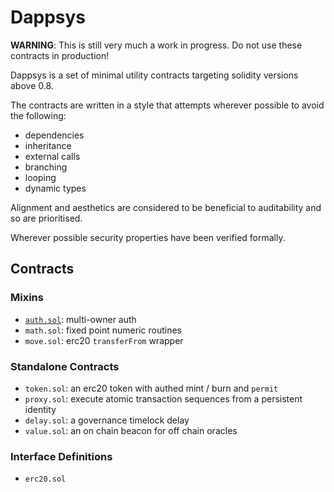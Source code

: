 # Dappsys

**WARNING**: This is still very much a work in progress. Do not use these contracts in production!

Dappsys is a set of minimal utility contracts targeting solidity versions above 0.8.

The contracts are written in a style that attempts wherever possible to avoid the following:

- dependencies
- inheritance
- external calls
- branching
- looping
- dynamic types

Alignment and aesthetics are considered to be beneficial to auditability and so are prioritised.

Wherever possible security properties have been verified formally.

## Contracts

### Mixins

- [`auth.sol`](./auth.md): multi-owner auth
- `math.sol`: fixed point numeric routines
- `move.sol`: erc20 `transferFrom` wrapper

### Standalone Contracts

- `token.sol`: an erc20 token with authed mint / burn and `permit`
- `proxy.sol`: execute atomic transaction sequences from a persistent identity
- `delay.sol`: a governance timelock delay
- `value.sol`: an on chain beacon for off chain oracles

### Interface Definitions

- `erc20.sol`
